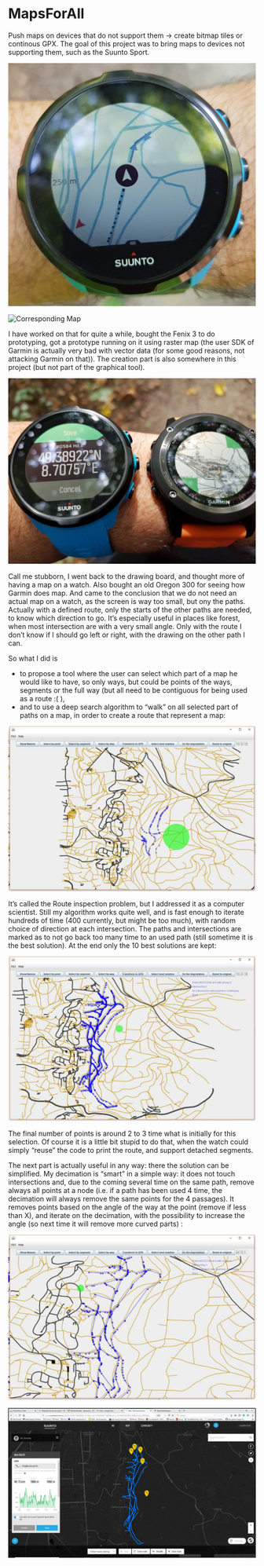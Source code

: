# MapsForAll
Push maps on devices that do not support them -> create bitmap tiles or continous GPX.
The goal of this project was to bring maps to devices not supporting them, such as the Suunto Sport.


![Map on Suunto](images/image7.jpg "image_tooltip")


![Corresponding Map](images/image.jpg "image_tooltip")


I have worked on that for quite a while, bought the Fenix 3 to do prototyping, got a prototype running on it using raster map (the user SDK of Garmin is actually very bad with vector data (for some good reasons, not attacking Garmin on that)). The creation part is also somewhere in this project (but not part of the graphical tool).

![alt_text](images/image4.jpg "image_tooltip")


Call me stubborn, I went back to the drawing board, and thought more of having a map on a watch. Also bought an old Oregon 300 for seeing how Garmin does map. And came to the conclusion that we do not need an actual map on a watch, as the screen is way too small, but ony the paths. Actually with a defined route, only the starts of the other paths are needed, to know which direction to go. It’s especially useful in places like forest, when most intersection are with a very small angle. Only with the route I don’t know if I should go left or right, with the drawing on the other path I can.

So what I did is 



* to propose a tool where the user can select which part of a map he would like to have, so only ways, but could be points of the ways, segments or the full way (but all need to be contiguous for being used as a route :( ),
* and to use a deep search algorithm to “walk” on all selected part of paths on a map, in order to create a route that represent a map:



![alt_text](images/image1.jpg "image_tooltip")


It’s called the Route inspection problem, but I addressed it as a computer scientist. Still my algorithm works quite well, and is fast enough to iterate hundreds of time (400 currently, but might be too much), with random choice of direction at each intersection. The paths and intersections are marked as to not go back too many time to an used path (still sometime it is the best solution). At the end only the 10 best solutions are kept:



![alt_text](images/image6.jpg "image_tooltip")


The final number of points is around 2 to 3 time what is initially for this selection. Of course it is a little bit stupid to do that, when the watch could simply “reuse” the code to print the route, and support detached segments.

The next part is actually useful in any way: there the solution can be simplified. My decimation is “smart” in a simple way: it does not touch intersections and, due to the coming several time on the same path, remove always all points at a node (i.e. if a path has been used 4 time, the decimation will always remove the same points for the 4 passages). It removes points based on the angle of the way at the point (remove if less than X), and iterate on the decimation, with the possibility to increase the angle (so next time it will remove more curved parts) :



![alt_text](images/image3.jpg "image_tooltip")



![alt_text](images/image2.jpg "image_tooltip")

